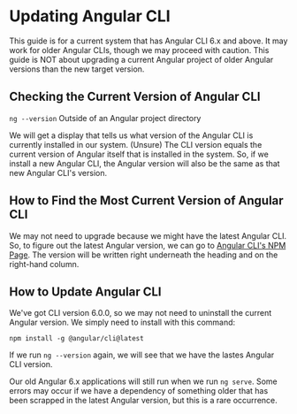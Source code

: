 # Updating Angular CLI

This guide is for a current system that has Angular CLI 6.x and above. It may work for older Angular CLIs, though we may proceed with caution. This guide is NOT
about upgrading a current Angular project of older Angular versions than the new target version.

## Checking the Current Version of Angular CLI

`ng --version` Outside of an Angular project directory

We will get a display that tells us what version of the Angular CLI is currently installed in our system. (Unsure) The CLI version equals the current version of
Angular itself that is installed in the system. So, if we install a new Angular CLI, the Angular version will also be the same as that new Angular CLI's version.

## How to Find the Most Current Version of Angular CLI

We may not need to upgrade because we might have the latest Angular CLI. So, to figure out the latest Angular version, we can go to 
[Angular CLI's NPM Page](https://www.npmjs.com/package/@angular/cli). The version will be written right underneath the heading and on the right-hand column.

## How to Update Angular CLI

We've got CLI version 6.0.0, so we may not need to uninstall the current Angular version. We simply need to install with this command:

`npm install -g @angular/cli@latest`

If we run `ng --version` again, we will see that we have the lastes Angular CLI version.

Our old Angular 6.x applications will still run when we run `ng serve`. Some errors may occur if we have a dependency of something older that has been scrapped
in the latest Angular version, but this is a rare occurrence.


